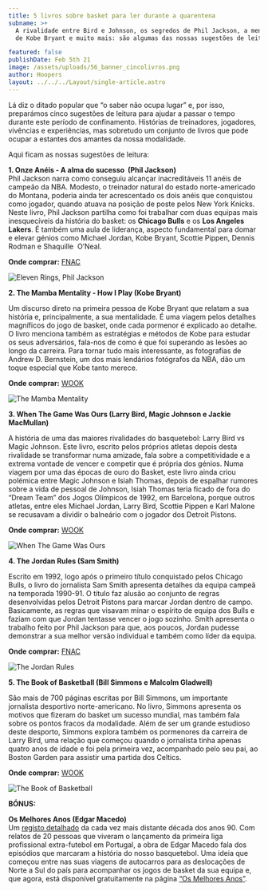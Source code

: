 ```yaml
---
title: 5 livros sobre basket para ler durante a quarentena
subname: >+
  A rivalidade entre Bird e Johnson, os segredos de Phil Jackson, a mentalidade
  de Kobe Bryant e muito mais: são algumas das nossas sugestões de leitura.

featured: false
publishDate: Feb 5th 21
image: /assets/uploads/56_banner_cincolivros.png
author: Hoopers
layout: ../../../Layout/single-article.astro
---
```

Lá diz o ditado popular que “o saber não ocupa lugar” e, por isso, preparámos cinco sugestões de leitura para ajudar a passar o tempo durante este período de confinamento. Histórias de treinadores, jogadores, vivências e experiências, mas sobretudo um conjunto de livros que pode ocupar a estantes dos amantes da nossa modalidade.

Aqui ficam as nossas sugestões de leitura:

**1. Onze Anéis - A alma do sucesso  (Phil Jackson)**\
Phil Jackson narra como conseguiu alcançar inacreditáveis 11 anéis de campeão da NBA. Modesto, o treinador natural do estado norte-americado do Montana, poderia ainda ter acrescentado os dois anéis que conquistou como jogador, quando atuava na posição de poste pelos New York Knicks. Neste livro, Phil Jackson partilha como foi trabalhar com duas equipas mais inesquecíveis da história do basket: os **Chicago Bulls** e os **Los Angeles Lakers**. É também uma aula de liderança, aspecto fundamental para domar e elevar génios como Michael Jordan, Kobe Bryant, Scottie Pippen, Dennis Rodman e Shaquille  O’Neal. 

**Onde comprar:** [FNAC](https://www.fnac.pt/mp8567367/Onze-Aneis)

![Eleven Rings, Phil Jackson](/assets/uploads/1_jackson.jpg "Eleven Rings, Phil Jackson")

**2. The Mamba Mentality - How I Play (Kobe Bryant)**

Um discurso direto na primeira pessoa de Kobe Bryant que relatam a sua história e, principalmente, a sua mentalidade. É uma viagem pelos detalhes magníficos do jogo de basket, onde cada pormenor é explicado ao detalhe. O livro menciona também as estratégias e métodos de Kobe para estudar os seus adversários, fala-nos de como é que foi superando as lesões ao longo da carreira. Para tornar tudo mais interessante, as fotografias de Andrew D. Bernstein, um dos mais lendários fotógrafos da NBA, dão um toque especial que Kobe tanto merece. 

**Onde comprar:** [WOOK](https://www.wook.pt/livro/mamba-mentality-kobe-bryant/21985495)

![The Mamba Mentality](/assets/uploads/2_kobe.jpg "The Mamba Mentality")

**3. When The Game Was Ours (Larry Bird, Magic Johnson e Jackie MacMullan)**

A história de uma das maiores rivalidades do basquetebol: Larry Bird vs Magic Johnson. Este livro, escrito pelos próprios atletas depois desta rivalidade se transformar numa amizade, fala sobre a competitividade e a extrema vontade de vencer e competir que é própria dos génios. Numa viagem por uma das épocas de ouro do Basket, este livro ainda criou polémica entre Magic Johnson e Isiah Thomas, depois de espalhar rumores sobre a vida de pessoal de Johnson, Isiah Thomas teria ficado de fora do “Dream Team” dos Jogos Olímpicos de 1992, em Barcelona, porque outros atletas, entre eles Michael Jordan, Larry Bird, Scottie Pippen e Karl Malone se recusavam a dividir o balneário com o jogador dos Detroit Pistons. 

**Onde comprar:** [WOOK](https://www.wook.pt/livro/when-the-game-was-ours-bird-larry-bird/23340051)

![When The Game Was Ours](/assets/uploads/3_bird_magic.jpg "When The Game Was Ours")

**4. The Jordan Rules (Sam Smith)**

Escrito em 1992, logo após o primeiro título conquistado pelos Chicago Bulls, o livro do jornalista Sam Smith apresenta detalhes da equipa campeã na temporada 1990-91. O título faz alusão ao conjunto de regras desenvolvidas pelos Detroit Pistons para marcar Jordan dentro de campo. Basicamente, as regras que visavam minar o espírito de equipa dos Bulls e faziam com que Jordan tentasse vencer o jogo sozinho. Smith apresenta o trabalho feito por Phil Jackson para que, aos poucos, Jordan pudesse demonstrar a sua melhor versão individual e também como líder da equipa.

**Onde comprar:** [FNAC](https://www.fnac.pt/mp11391306/The-Jordan-Rules)

![The Jordan Rules](/assets/uploads/4_mj.jpg "The Jordan Rules")

**5. The Book of Basketball (Bill Simmons e Malcolm Gladwell)**

São mais de 700 páginas escritas por Bill Simmons, um importante jornalista desportivo norte-americano. No livro, Simmons apresenta os motivos que fizeram do basket um sucesso mundial, mas também fala sobre os pontos fracos da modalidade. Além de ser um grande estudioso deste desporto, Simmons explora também os pormenores da carreira de Larry Bird, uma relação que começou quando o jornalista tinha apenas quatro anos de idade e foi pela primeira vez, acompanhado pelo seu pai, ao Boston Garden para assistir uma partida dos Celtics.

**Onde comprar:** [WOOK](https://www.wook.pt/livro/book-of-basketball-bill-simmons/9906535)

![The Book of Basketball](/assets/uploads/5_simmons.jpg "The Book of Basketball")

**BÓNUS:**

**Os Melhores Anos (Edgar Macedo)**\
Um [registo detalhado](https://www.hoopers.club/noticias/ha-um-livro-sobre-os-melhores-anos-do-basquetebol) da cada vez mais distante década dos anos 90. Com relatos de 20 pessoas que viveram o lançamento da primeira liga profissional extra-futebol em Portugal, a obra de Edgar Macedo fala dos episódios que marcaram a história do nosso basquetebol. Uma ideia que começou entre nas suas viagens de autocarros para as deslocações de Norte a Sul do país para acompanhar os jogos de basket da sua equipa e, que agora, está disponível gratuitamente na página [“Os Melhores Anos”](https://osmelhoresanos.pt/).